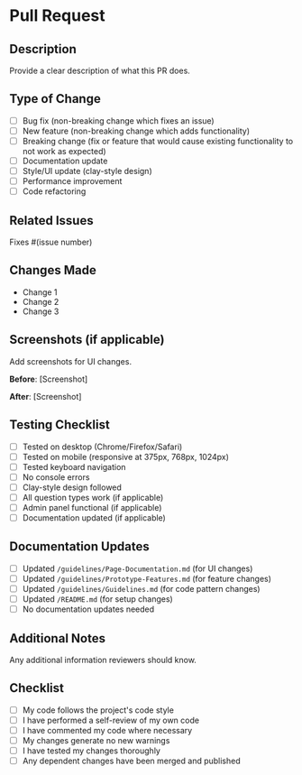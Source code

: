 # Pull Request

## Description
Provide a clear description of what this PR does.

## Type of Change
- [ ] Bug fix (non-breaking change which fixes an issue)
- [ ] New feature (non-breaking change which adds functionality)
- [ ] Breaking change (fix or feature that would cause existing functionality to not work as expected)
- [ ] Documentation update
- [ ] Style/UI update (clay-style design)
- [ ] Performance improvement
- [ ] Code refactoring

## Related Issues
Fixes #(issue number)

## Changes Made
- Change 1
- Change 2
- Change 3

## Screenshots (if applicable)
Add screenshots for UI changes.

**Before**:
[Screenshot]

**After**:
[Screenshot]

## Testing Checklist
- [ ] Tested on desktop (Chrome/Firefox/Safari)
- [ ] Tested on mobile (responsive at 375px, 768px, 1024px)
- [ ] Tested keyboard navigation
- [ ] No console errors
- [ ] Clay-style design followed
- [ ] All question types work (if applicable)
- [ ] Admin panel functional (if applicable)
- [ ] Documentation updated (if applicable)

## Documentation Updates
- [ ] Updated `/guidelines/Page-Documentation.md` (for UI changes)
- [ ] Updated `/guidelines/Prototype-Features.md` (for feature changes)
- [ ] Updated `/guidelines/Guidelines.md` (for code pattern changes)
- [ ] Updated `/README.md` (for setup changes)
- [ ] No documentation updates needed

## Additional Notes
Any additional information reviewers should know.

## Checklist
- [ ] My code follows the project's code style
- [ ] I have performed a self-review of my own code
- [ ] I have commented my code where necessary
- [ ] My changes generate no new warnings
- [ ] I have tested my changes thoroughly
- [ ] Any dependent changes have been merged and published
